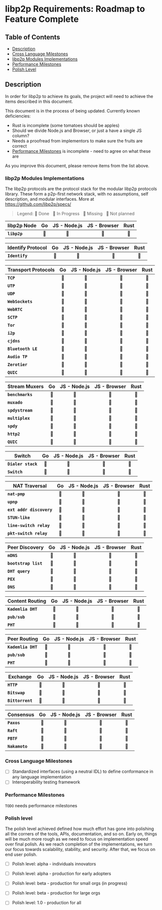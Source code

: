 # libp2p Requirements: Roadmap to Feature Complete

## Table of Contents

- [Description](#description)
- [Cross Language Milestones](#cross-language-milestones)
- [libp2p Modules Implementations](#libp2p-modules-implementations)
- [Performance Milestones](#performance-milestones)
- [Polish Level](#polish-level)

## Description

In order for libp2p to achieve its goals, the project will need to achieve the items described in this document.

This document is in the process of being updated.  Currently known deficiencies:
 * Rust is incomplete (some tomatoes should be apples)
 * Should we divide Node.js and Browser, or just a have a single JS column?
 * Needs a proofread from implementors to make sure the fruits are correct
 * [Performance Milestones](#performance-milestones) is incomplete - need to agree on what these are

As you improve this document, please remove items from the list above.

### libp2p Modules Implementations 

The libp2p protocols are the protocol stack for the modular libp2p protocols library. These form a p2p-first network stack, with no assumptions, self description, and modular interfaces. More at https://github.com/libp2p/specs/

> Legend: :green_apple: Done &nbsp; :lemon: In Progress &nbsp; :tomato: Missing &nbsp; :chestnut: Not planned

| libp2p Node                                  | Go            | JS - Node.js    |  JS - Browser   | Rust          |
| -------------------------------------------- | :-----------: | :-------------: | :-------------: | :-----------: |
| **`libp2p`**                                 | :green_apple: | :green_apple:   | :green_apple:   | :green_apple: |

| Identify Protocol                            | Go            | JS - Node.js    |  JS - Browser   | Rust          |
| -------------------------------------------- | :-----------: | :-------------: | :-------------: | :-----------: |
| **`Identify`**                               | :green_apple: | :green_apple:   | :green_apple:   | :tomato:      |


| Transport Protocols                          | Go            | JS - Node.js    |  JS - Browser   | Rust          |
| -------------------------------------------- | :-----------: | :-------------: | :-------------: | :-----------: |
| **`TCP`**                                    | :green_apple: | :green_apple:   | :green_apple:   | :green_apple: |
| **`UTP`**                                    | :green_apple: | :green_apple:   | :green_apple:   | :tomato:      |
| **`UDP`**                                    | :green_apple: | :tomato:        | :tomato:        | :tomato:      |
| **`WebSockets`**                             | :green_apple: | :green_apple:   | :green_apple:   | :tomato:      |
| **`WebRTC`**                                 | :tomato:      | :green_apple:   | :green_apple:   | :tomato:      |
| **`SCTP`**                                   | :tomato:      | :tomato:        | :tomato:        | :tomato:      |
| **`Tor`**                                    | :tomato:      | :tomato:        | :tomato:        | :tomato:      |
| **`i2p`**                                    | :tomato:      | :tomato:        | :tomato:        | :tomato:      |
| **`cjdns`**                                  | :tomato:      | :tomato:        | :tomato:        | :tomato:      |
| **`Bluetooth LE`**                           | :tomato:      | :tomato:        | :tomato:        | :tomato:      |
| **`Audio TP`**                               | :tomato:      | :tomato:        | :tomato:        | :tomato:      |
| **`Zerotier`**                               | :tomato:      | :tomato:        | :tomato:        | :tomato:      |
| **`QUIC`**                                   | :tomato:      | :tomato:        | :tomato:        | :tomato:      |


| Stream Muxers                                | Go            | JS - Node.js    |  JS - Browser   | Rust          |
| -------------------------------------------- | :-----------: | :-------------: | :-------------: | :-----------: |
| **`benchmarks`**                             | :green_apple: | :green_apple:   | :green_apple:   | :tomato:      |
| **`muxado`**                                 | :green_apple: | :tomato:        | :tomato:        | :tomato:      |
| **`spdystream`**                             | :green_apple: | :tomato:        | :tomato:        | :tomato:      |
| **`multiplex`**                              | :green_apple: | :green_apple:   | :green_apple:   | :tomato:      |
| **`spdy`**                                   | :tomato:      | :green_apple:   | :green_apple:   | :tomato:      |
| **`http2`**                                  | :tomato:      | :tomato:        | :tomato:        | :tomato:      |
| **`QUIC`**                                   | :tomato:      | :tomato:        | :tomato:        | :tomato:      |


| Switch                                       | Go            | JS - Node.js    |  JS - Browser   | Rust          |
| -------------------------------------------- | :-----------: | :-------------: | :-------------: | :-----------: |
| **`Dialer stack`**                           | :green_apple: | :green_apple:   | :green_apple:   | :tomato:      |
| **`Switch`**                                 | :green_apple: | :green_apple:   | :green_apple:   | :tomato:      |



| NAT Traversal                                | Go            | JS - Node.js    |  JS - Browser   | Rust          |
| -------------------------------------------- | :-----------: | :-------------: | :-------------: | :-----------: |
| **`nat-pmp`**                                | :green_apple: | :tomato:        | :tomato:        | :tomato:      |
| **`upnp`**                                   | :green_apple: | :tomato:        | :tomato:        | :tomato:      |
| **`ext addr discovery`**                     | :green_apple: | :tomato:        | :tomato:        | :tomato:      |
| **`STUN-like`**                              | :tomato:      | :tomato:        | :tomato:        | :tomato:      |
| **`line-switch relay`**                      | :green_apple: | :tomato:        | :tomato:        | :tomato:      |
| **`pkt-switch relay`**                       | :tomato:      | :tomato:        | :tomato:        | :tomato:      |


| Peer Discovery                               | Go            | JS - Node.js    |  JS - Browser   | Rust          |
| -------------------------------------------- | :-----------: | :-------------: | :-------------: | :-----------: |
| **`mDNS`**                                   | :green_apple: | :green_apple:   | :green_apple:   | :tomato:      |
| **`bootstrap list`**                         | :green_apple: | :green_apple:   | :green_apple:   | :tomato:      |
| **`DHT query`**                              | :green_apple: | :green_apple:   | :green_apple:   | :tomato:      |
| **`PEX`**                                    | :tomato:      | :tomato:        | :tomato:        | :tomato:      |
| **`DNS`**                                    | :tomato:      | :tomato:        | :tomato:        | :tomato:      |



| Content Routing                              | Go            | JS - Node.js    |  JS - Browser   | Rust          |
| -------------------------------------------- | :-----------: | :-------------: | :-------------: | :-----------: |
| **`Kademlia DHT`**                           | :green_apple: | :green_apple:   | :green_apple:   | :tomato:      |
| **`pub/sub`**                                | :tomato:      | :tomato:        | :tomato:        | :tomato:      |
| **`PHT`**                                    | :tomato:      | :tomato:        | :tomato:        | :tomato:      |



| Peer Routing                                 | Go            | JS - Node.js    |  JS - Browser   | Rust          |
| -------------------------------------------- | :-----------: | :-------------: | :-------------: | :-----------: |
| **`Kademlia DHT`**                           | :green_apple: | :green_apple:   | :green_apple:   | :tomato:      |
| **`pub/sub`**                                | :tomato:      | :tomato:        | :tomato:        | :tomato:      |
| **`PHT`**                                    | :tomato:      | :tomato:        | :tomato:        | :tomato:      |


| Exchange                                     | Go            | JS - Node.js    |  JS - Browser   | Rust          |
| -------------------------------------------- | :-----------: | :-------------: | :-------------: | :-----------: |
| **`HTTP`**                                   | :green_apple: | :green_apple:   | :green_apple:   | :tomato:      |
| **`Bitswap`**                                | :green_apple: | :green_apple:   | :green_apple:   | :tomato:      |
| **`Bittorrent`**                             | :green_apple: | :green_apple:   | :green_apple:   | :tomato:      |


| Consensus                                    | Go            | JS - Node.js    |  JS - Browser   | Rust          |
| -------------------------------------------- | :-----------: | :-------------: | :-------------: | :-----------: |
| **`Paxos`**                                  | :chestnut:    | :chestnut:      | :chestnut:      | :chestnut:    |
| **`Raft`**                                   | :tomato:      | :tomato:        | :tomato:        | :tomato:      |
| **`PBTF`**                                   | :tomato:      | :tomato:        | :tomato:        | :tomato:      |
| **`Nakamoto`**                               | :tomato:      | :tomato:        | :tomato:        | :tomato:      |


### Cross Language Milestones

- [ ] Standardized interfaces (using a neutral IDL) to define conformance in any language implementation
- [ ] Interoperability testing framework

### Performance Milestones

`TODO` needs performance milestones

### Polish level

The polish level achieved defined how much effort has gone into polishing all the corners of the tools, APIs, documentation, and so on. Early on, things will be much more rough as we need to focus on implementation speed over final polish. As we reach completion of the implementations, we turn our focus towards scalability, stability, and security. After that, we focus on end user polish.	

- [ ] Polish level: alpha - individuals innovators
- [ ] Polish level: alpha - production for early adopters
- [ ] Polish level: beta - production for small orgs (in progress)
- [ ] Polish level: beta - production for large orgs
- [ ] Polish level: 1.0 - production for all

